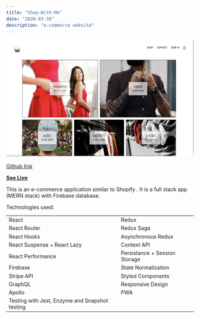 ```yaml
---
title: "Shop-With-Me"
date: "2020-03-16"
description: "e-commerce website"
---
```


<img src="https://github.com/Svetanek/gatsby-blog/raw/master/src/images/shop-with-me.png" height="315" alt="screenshot e-commerce website"/>

[Github link](https://github.com/Svetanek/shop-with-me)

**[See Live](https://shopwithme-live.herokuapp.com/)**

This is an e-commerce application similar to Shopify .
It is a full stack app (MERN stack) with Firebase database.

Technologies used:

|                                                |                               |
| ---------------------------------------------- | ----------------------------- |
| React                                          | Redux                         |
| React Router                                   | Redux Saga                    |
| React Hooks                                    | Asynchronous Redux            |
| React Suspense + React Lazy                    | Context API                   |
| React Performance                              | Persistance + Session Storage |
| Firebase                                       | State Normalization           |
| Stripe API                                     | Styled Components             |
| GraphQL                                        | Responsive Design             |
| Apollo                                         | PWA                           |
| Testing with Jest, Enzyme and Snapshot testing |
